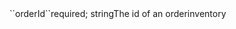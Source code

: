 <tr><td>``orderId``</td><td>required; string</td><td>The id of an order</td><td>inventory</td><td></td></tr>
